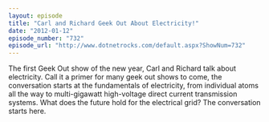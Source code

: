 ```yaml
---
layout: episode
title: "Carl and Richard Geek Out About Electricity!"
date: "2012-01-12"
episode_number: "732"
episode_url: "http://www.dotnetrocks.com/default.aspx?ShowNum=732"
---
```


The first Geek Out show of the new year, Carl and Richard talk about electricity. Call it a primer for many geek out shows to come, the conversation starts at the fundamentals of electricity, from individual atoms all the way to multi-gigawatt high-voltage direct current transmission systems. What does the future hold for the electrical grid? The conversation starts here. 

